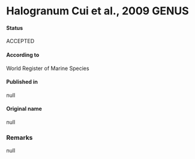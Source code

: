 Halogranum Cui et al., 2009 GENUS
=======

#### Status
ACCEPTED

#### According to
World Register of Marine Species

#### Published in
null

#### Original name
null

### Remarks
null